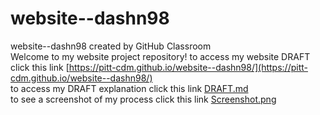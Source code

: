 # website--dashn98
website--dashn98 created by GitHub Classroom  
Welcome to my website project repository!
to access my website DRAFT click this link [https://pitt-cdm.github.io/website--dashn98/](https://pitt-cdm.github.io/website--dashn98/)  
to access my DRAFT explanation click this link [DRAFT.md](https://github.com/pitt-cdm/website--dashn98/blob/master/DRAFT.md)  
to see a screenshot of my process click this link [Screenshot.png](https://github.com/pitt-cdm/website--dashn98/blob/master/Screenshot.PNG)
